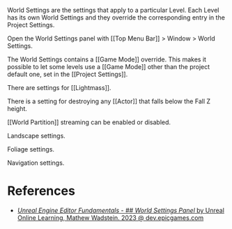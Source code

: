 World Settings are the settings that apply to a particular Level.
Each Level has its own World Settings and they override the corresponding entry in the Project Settings.

Open the World Settings panel with [[Top Menu Bar]] > Window > World Settings.

The World Settings contains a [[Game Mode]] override.
This makes it possible to let some levels use a [[Game Mode]] other than the project default one, set in the [[Project Settings]].

There are settings for [[Lightmass]].

There is a setting for destroying any [[Actor]] that falls below the Fall Z height.

[[World Partition]] streaming can be enabled or disabled.

Landscape settings.

Foliage settings.

Navigation settings.

# References

- [_Unreal Engine Editor Fundamentals - ## World Settings Panel_ by Unreal Online Learning, Mathew Wadstein. 2023 @ dev.epicgames.com](https://dev.epicgames.com/community/learning/courses/D95/unreal-engine-editor-fundamentals/VdWq/unreal-engine-world-settings-panel)

